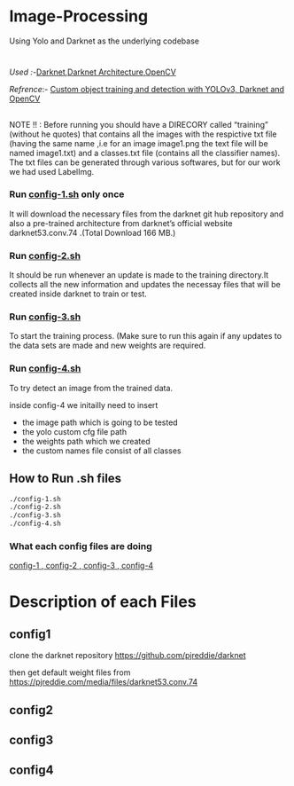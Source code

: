 ﻿# Image-Processing
Using Yolo and Darknet as the underlying codebase

#
*Used :-*[Darknet](https://github.com/pjreddie/darknet),[Darknet Architecture](https://pjreddie.com/media/files/darknet53.conv.74),[OpenCV](https://gist.github.com/8082bfe067b202b9162c419eb716582a.git)

*Refrence*:- [Custom object training and detection with YOLOv3, Darknet and OpenCV](https://blog.francium.tech/custom-object-training-and-detection-with-yolov3-darknet-and-opencv-41542f2ff44e)

## 
NOTE !! : Before running you should have a DIRECORY called “training” (without he quotes) that contains all the images with the respictive txt file (having the same name ,i.e for an image image1.png the text file will be named image1.txt) and a classes.txt file (contains all the classifier names). The txt files can be generated through various softwares, but for our work we had used LabelImg.

### Run [config-1.sh](config-1.sh) only once
It will download the necessary files from the darknet git hub repository and also a pre-trained architecture from darknet’s official website darknet53.conv.74 .(Total Download 166 MB.)

### Run [config-2.sh](config-2.sh)
It should be run whenever an update is made to the training directory.It collects all the new information and updates the necessay files that will be created inside darknet to train or test.

### Run [config-3.sh](config-3.sh)
To start the training process. (Make sure to run this again if any updates to the data sets are made and new weights are required.

### Run [config-4.sh](config-4.sh) 
To try detect an image from the trained data.

inside config-4 we initailly need to insert 
- the image path which is going to be tested
- the yolo custom cfg file path
- the weights path which we created
- the custom names file consist of all classes 

## How to Run .sh files
```bash
./config-1.sh
./config-2.sh
./config-3.sh
./config-4.sh
```
### What each config files are doing 
[ config-1 ](##config1),[ config-2 ](##config2),[ config-3 ](##config3),[ config-4 ](##config4)

# Description of each Files
## config1
clone the darknet repository https://github.com/pjreddie/darknet

then get default weight files from https://pjreddie.com/media/files/darknet53.conv.74
## config2
## config3
## config4
